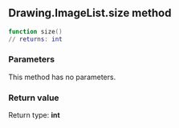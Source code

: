 ## Drawing.ImageList.size method


```lua
function size()
// returns: int
```


### Parameters

This method has no parameters.

### Return value

Return type: **int**

